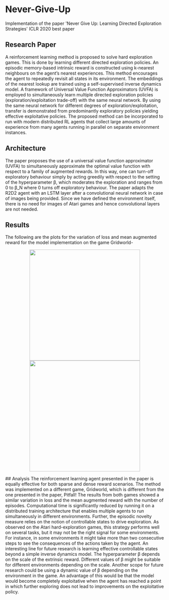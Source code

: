 # Never-Give-Up
Implementation of the paper 'Never Give Up: Learning Directed Exploration Strategies' ICLR 2020 best paper
## Research Paper
A reinforcement learning method is proposed to solve hard exploration games. This is done by learning different directed exploration policies. An episodic memory-based intrinsic reward is constructed using k-nearest neighbours on the agent’s nearest experiences. This method encourages the agent to repeatedly revisit all states in its environment. The embeddings of the nearest lookup are trained using a self-supervised inverse dynamics model. A framework of Universal Value Function Approximators (UVFA) is employed to simultaneously learn multiple directed exploration policies (exploration/exploitation trade-off) with the same neural network. By using the same neural network for different degrees of exploration/exploitation, transfer is demonstrated from predominantly exploratory policies yielding effective exploitative policies. The proposed method can be incorporated to run with modern distributed RL agents that collect large amounts of experience from many agents running in parallel on separate environment instances.
## Architecture
The paper proposes the use of a universal value function approximator (UVFA) to simultaneously approximate the optimal value function with respect to a family of augmented rewards. In this way, one can turn-off exploratory behaviour simply by acting greedily with respect to the setting of the hyperparameter β, which moderates the exploration and ranges from 0 to β_N where 0 turns off exploratory behaviour. The paper adapts the R2D2 agent with an LSTM layer after a convolutional neural network in case of images being provided. Since we have defined the environment itself, there is no need for images of Atari games and hence
convolutional layers are not needed.
## Results
The following are the plots for the variation of loss and mean augmented reward for the model implementation on the game Gridworld-
<p align="center">
  <img src="/c/Users/'Nilay Naharas'/Desktop/training_loss.png" width="350">
  <img src="/c/Users/'Nilay Naharas'/Desktop/mean_aug_reward.png" width="350">
</p>
## Analysis
The reinforcement learning agent presented in the paper is equally effective for both sparse and dense reward scenarios. The method was implemented on a different game, Gridworld, which is different from the one presented in the paper, Pitfall! The results from both games showed a similar variation in loss and the mean augmented reward with the number of episodes. Computational time is significantly reduced by running it on a distributed training architecture that enables multiple agents to run simultaneously in different environments. Further, the episodic novelty measure relies on the notion of controllable states to drive exploration. As observed on the Atari hard-exploration games, this strategy performs well on several tasks, but it may not be the right signal for some environments. For instance, in some environments it might take more than two consecutive steps to see the consequences of the actions taken by the agent. An interesting line for future research is learning effective controllable states beyond a simple inverse dynamics model. The hyperparameter β depends on the scale of the extrinsic reward. Different values of β might be suitable for different environments depending on the scale. Another scope for future research could be using a dynamic value of β depending on the environment in the game. An advantage of this would be that the model would become completely exploitative when the agent has reached a point in which further exploring does not lead to improvements on the exploitative policy.
